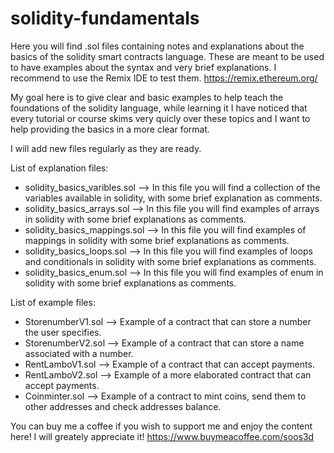 # solidity-fundamentals
Here you will find .sol files containing notes and explanations about the basics of the solidity smart contracts language. These are meant to be used to have examples about the syntax and very brief explanations. I recommend to use the Remix IDE to test them. https://remix.ethereum.org/

My goal here is to give clear and basic examples to help teach the foundations of the solidity language, while learning it I have noticed that every tutorial or course skims very quicly over these topics and I want to help providing the basics in a more clear format.

I will add new files regularly as they are ready.

List of explanation files:

- solidity_basics_varibles.sol --> In this file you will find a collection of the variables available in solidity, with some brief explanation as comments.
- solidity_basics_arrays.sol   --> In this file you will find examples of arrays in solidity with some brief explanations as comments.
- solidity_basics_mappings.sol --> In this file you will find examples of mappings in solidity with some brief explanations as comments.
- solidity_basics_loops.sol    --> In this file you will find examples of loops and conditionals in solidity with some brief explanations as comments.
- solidity_basics_enum.sol     --> In this file you will find examples of enum in solidity with some brief explanations as comments.

List of example files:

- StorenumberV1.sol --> Example of a contract that can store a number the user specifies.
- StorenumberV2.sol --> Example of a contract that can store a name associated with a number.
- RentLamboV1.sol   --> Example of a contract that can accept payments.
- RentLamboV2.sol   --> Example of a more elaborated contract that can accept payments.
- Coinminter.sol --> Example of a contract to mint coins, send them to other addresses and check addresses balance. 

You can buy me a coffee if you wish to support me and enjoy the content here! I will greately appreciate it! https://www.buymeacoffee.com/soos3d
